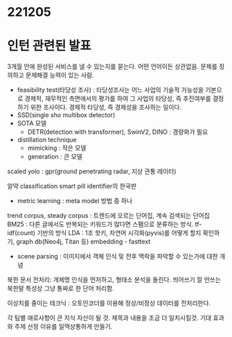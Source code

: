 # 221205
# 인턴 관련된 발표
3개월 안에 완성된 서비스를 낼 수 있는지를 묻는다. 어떤 언어이든 상관없음. 문제를 정의하고 문제해결 능력이 있는 사람.

- feasibility test(타당성 조사) : 타당성조사는 어느 사업의 기술적 가능성을 기본으로 경제적, 재무적인 측면에서의 평가를 하여 그 사업의 타당성, 즉 추진여부를 결정하기 위한 조사이다. 경제적 타당성, 즉 경제성을 조사하는 일이다.
- SSD(single sho multibox detector)
- SOTA 모델
  - DETR(detection with transformer), SwinV2, DINO : 경량화가 필요
- distillation technique
  - mimicking : 작은 모델
  - generation : 큰 모델

scaled yolo :
gpr(ground penetrating radar, 지상 관통 레이터)

알약 classification
smart pill identifier의 한국판

- metric learning : meta model 방법 중 하나

trend corpus, steady corpus : 트렌드에 오르는 단어집, 계속 검색되는 단어집
BM25 : 다른 글에서도 반복되는 키워드가 많다면 스팸으로 분류하는 방식. tf-idf(count) 기반의 방식
LDA : 
1조 핫키, 자연어 시각화(pyvis)를 어떻게 할지 확인하기, graph db(Neo4j, Titan 등)
embedding - fasttext

- scene parsing : 이미지에서 객체 인식 및 전후 맥락을 파악할 수 있는가에 대한 개념

북한 문서 전처리: 개체명 인식을 먼저하고, 형태소 분석을 돌린다. 띄어쓰기 잘 안쓰는 북한말 특성상 그냥 통짜로 한 단어 처리함.

이상치를 줄이는 테크닉 : 오토인코더를 이용해 정상/비정상 데이터를 전처리한다.

각 팀별 애로사항이 큰 지식 자산이 될 것. 제목과 내용을 조금 더 일치시킬것. 기대 효과와 주제 선정 이유를 일맥상통하게 만들기.